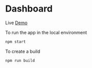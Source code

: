 # Dashboard

Live [Demo](https://dashboard-uxpin.vercel.app/)

To run the app in the local environment
```javascript
npm start
```
To create a build
```javascript
npm run build
```
